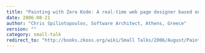 ```yaml
---
title: "Painting with Zero Kode: A real-time web page designer based on ZK, Part I"
date: 2006-08-21
author: "Chris Spiliotopoulos, Software Architect, Athens, Greece"
version: ""
category: small-talk
redirect_to: "http://books.zkoss.org/wiki/Small Talks/2006/August/Painting with Zero Kode: A real-time web page designer based on ZK, Part I"
---
```

